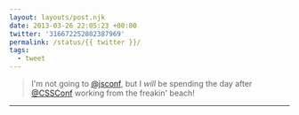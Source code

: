 ```yaml
---
layout: layouts/post.njk
date: 2013-03-26 22:05:23 +00:00
twitter: '316672252802387969'
permalink: /status/{{ twitter }}/
tags: 
  - tweet
---
```


> I'm not going to [@jsconf](https://twitter.com/jsconf), but I *will* be spending the day after [@CSSConf](https://twitter.com/CSSConf) working from the freakin' beach!

---
